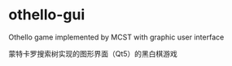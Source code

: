 # othello-gui

Othello game implemented by MCST with graphic user interface

蒙特卡罗搜索树实现的图形界面（Qt5）的黑白棋游戏
